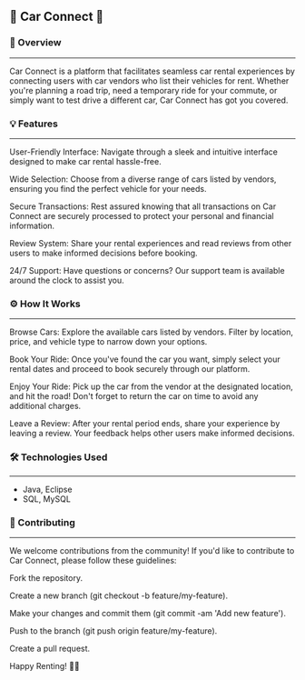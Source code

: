 ## **🚗 Car Connect 🚗**


### 🌟 Overview
------------------

Car Connect is a platform that facilitates seamless car rental experiences by connecting users with car vendors who list their vehicles for rent. Whether you're planning a road trip, need a temporary ride for your commute, or simply want to test drive a different car, Car Connect has got you covered.


### 💡 Features
-------------------

User-Friendly Interface: Navigate through a sleek and intuitive interface designed to make car rental hassle-free.

Wide Selection: Choose from a diverse range of cars listed by vendors, ensuring you find the perfect vehicle for your needs.

Secure Transactions: Rest assured knowing that all transactions on Car Connect are securely processed to protect your personal and financial information.

Review System: Share your rental experiences and read reviews from other users to make informed decisions before booking.

24/7 Support: Have questions or concerns? Our support team is available around the clock to assist you.


### ⚙️ How It Works
---------------------

Browse Cars: Explore the available cars listed by vendors. Filter by location, price, and vehicle type to narrow down your options.

Book Your Ride: Once you've found the car you want, simply select your rental dates and proceed to book securely through our platform.

Enjoy Your Ride: Pick up the car from the vendor at the designated location, and hit the road! Don't forget to return the car on time to avoid any additional charges.

Leave a Review: After your rental period ends, share your experience by leaving a review. Your feedback helps other users make informed decisions.


### 🛠️ Technologies Used
------------------------------

* Java, Eclipse
* SQL, MySQL


### 🤝 Contributing
-----------------------

We welcome contributions from the community! If you'd like to contribute to Car Connect, please follow these guidelines:

Fork the repository.

Create a new branch (git checkout -b feature/my-feature).

Make your changes and commit them (git commit -am 'Add new feature').

Push to the branch (git push origin feature/my-feature).

Create a pull request.


Happy Renting! 🚗✨


